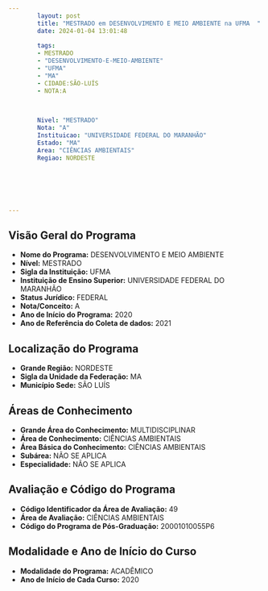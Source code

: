 ```yaml
---
        layout: post
        title: "MESTRADO em DESENVOLVIMENTO E MEIO AMBIENTE na UFMA  "
        date: 2024-01-04 13:01:48
     
        tags:
        - MESTRADO
        - "DESENVOLVIMENTO-E-MEIO-AMBIENTE"
        - "UFMA"
        - "MA"
        - CIDADE:SÃO-LUÍS
        - NOTA:A
        
       

        Nivel: "MESTRADO"
        Nota: "A"
        Instituicao: "UNIVERSIDADE FEDERAL DO MARANHÃO"
        Estado: "MA"
        Area: "CIÊNCIAS AMBIENTAIS"
        Regiao: NORDESTE
        
        
        
        
        
        
---
```

## Visão Geral do Programa
- **Nome do Programa:** DESENVOLVIMENTO E MEIO AMBIENTE
- **Nível:** MESTRADO
- **Sigla da Instituição:** UFMA
- **Instituição de Ensino Superior:** UNIVERSIDADE FEDERAL DO MARANHÃO
- **Status Jurídico:** FEDERAL
- **Nota/Conceito:** A
- **Ano de Início do Programa:** 2020
- **Ano de Referência do Coleta de dados:** 2021

## Localização do Programa
- **Grande Região:** NORDESTE
- **Sigla da Unidade da Federação:** MA
- **Município Sede:** SÃO LUÍS

## Áreas de Conhecimento
- **Grande Área do Conhecimento:** MULTIDISCIPLINAR
- **Área de Conhecimento:** CIÊNCIAS AMBIENTAIS
- **Área Básica do Conhecimento:** CIÊNCIAS AMBIENTAIS
- **Subárea:** NÃO SE APLICA
- **Especialidade:** NÃO SE APLICA

## Avaliação e Código do Programa
- **Código Identificador da Área de Avaliação:** 49
- **Área de Avaliação:** CIÊNCIAS AMBIENTAIS
- **Código do Programa de Pós-Graduação:** 20001010055P6


## Modalidade e Ano de Início do Curso
- **Modalidade do Programa:** ACADÊMICO
- **Ano de Início de Cada Curso:** 2020
